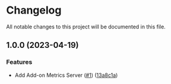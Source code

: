 # Changelog

All notable changes to this project will be documented in this file.

## 1.0.0 (2023-04-19)


### Features

* Add Add-on Metrics Server ([#1](https://github.com/cloud-labs-infra/terraform-huaweicloud-cce-addons/issues/1)) ([13a8c1a](https://github.com/cloud-labs-infra/terraform-huaweicloud-cce-addons/commit/13a8c1a4c3f3f4964886d20542c228ff668c95ca))
